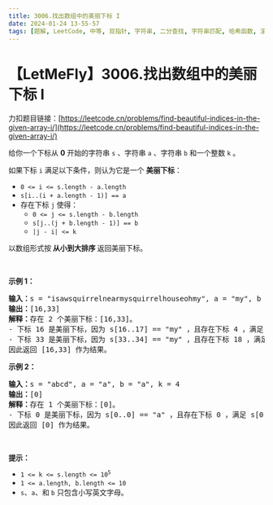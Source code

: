 ```yaml
---
title: 3006.找出数组中的美丽下标 I
date: 2024-01-24 13-55-57
tags: [题解, LeetCode, 中等, 双指针, 字符串, 二分查找, 字符串匹配, 哈希函数, 滚动哈希]
---
```


# 【LetMeFly】3006.找出数组中的美丽下标 I

力扣题目链接：[https://leetcode.cn/problems/find-beautiful-indices-in-the-given-array-i/](https://leetcode.cn/problems/find-beautiful-indices-in-the-given-array-i/)

<p>给你一个下标从 <strong>0</strong> 开始的字符串 <code>s</code> 、字符串 <code>a</code> 、字符串 <code>b</code> 和一个整数 <code>k</code> 。</p>

<p>如果下标 <code>i</code> 满足以下条件，则认为它是一个 <strong>美丽下标</strong>：</p>

<ul>
	<li><code>0 &lt;= i &lt;= s.length - a.length</code></li>
	<li><code>s[i..(i + a.length - 1)] == a</code></li>
	<li>存在下标 <code>j</code> 使得：
	<ul>
		<li><code>0 &lt;= j &lt;= s.length - b.length</code></li>
		<li><code>s[j..(j + b.length - 1)] == b</code></li>
		<li><code>|j - i| &lt;= k</code></li>
	</ul>
	</li>
</ul>

<p>以数组形式按<strong> 从小到大排序 </strong>返回美丽下标。</p>

<p>&nbsp;</p>

<p><strong class="example">示例 1：</strong></p>

<pre>
<strong>输入：</strong>s = "isawsquirrelnearmysquirrelhouseohmy", a = "my", b = "squirrel", k = 15
<strong>输出：</strong>[16,33]
<strong>解释：</strong>存在 2 个美丽下标：[16,33]。
- 下标 16 是美丽下标，因为 s[16..17] == "my" ，且存在下标 4 ，满足 s[4..11] == "squirrel" 且 |16 - 4| &lt;= 15 。
- 下标 33 是美丽下标，因为 s[33..34] == "my" ，且存在下标 18 ，满足 s[18..25] == "squirrel" 且 |33 - 18| &lt;= 15 。
因此返回 [16,33] 作为结果。
</pre>

<p><strong class="example">示例 2：</strong></p>

<pre>
<strong>输入：</strong>s = "abcd", a = "a", b = "a", k = 4
<strong>输出：</strong>[0]
<strong>解释：</strong>存在 1 个美丽下标：[0]。
- 下标 0 是美丽下标，因为 s[0..0] == "a" ，且存在下标 0 ，满足 s[0..0] == "a" 且 |0 - 0| &lt;= 4 。
因此返回 [0] 作为结果。
</pre>

<p>&nbsp;</p>

<p><strong>提示：</strong></p>

<ul>
	<li><code>1 &lt;= k &lt;= s.length &lt;= 10<sup>5</sup></code></li>
	<li><code>1 &lt;= a.length, b.length &lt;= 10</code></li>
	<li><code>s</code>、<code>a</code>、和 <code>b</code> 只包含小写英文字母。</li>
</ul>


    